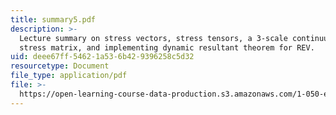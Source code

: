 ```yaml
---
title: summary5.pdf
description: >-
  Lecture summary on stress vectors, stress tensors, a 3-scale continuum model,
  stress matrix, and implementing dynamic resultant theorem for REV.
uid: deee67ff-5462-1a53-6b42-9396258c5d32
resourcetype: Document
file_type: application/pdf
file: >-
  https://open-learning-course-data-production.s3.amazonaws.com/1-050-engineering-mechanics-i-fall-2007/deee67ff54621a536b429396258c5d32_summary5.pdf
---
```

